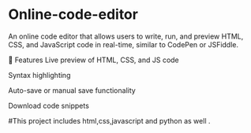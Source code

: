 # Online-code-editor
An online code editor that allows users to write, run, and preview HTML, CSS, and JavaScript code in real-time, similar to CodePen or JSFiddle.

🚀 Features
Live preview of HTML, CSS, and JS code

Syntax highlighting

Auto-save or manual save functionality

Download code snippets

#This project includes html,css,javascript and python as well .
